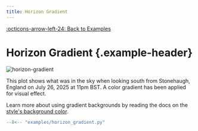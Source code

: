 ```yaml
---
title: Horizon Gradient
---
```

[:octicons-arrow-left-24: Back to Examples](/examples)

# Horizon Gradient {.example-header}

![horizon-gradient](/images/examples/horizon_gradient.png)

This plot shows what was in the sky when looking south from Stonehaugh, England on July 26, 2025 at 11pm BST. A color gradient has been applied for visual effect.

Learn more about using gradient backgrounds by reading the docs on the [style's background color](/reference-styling/#starplot.PlotStyle.background_color).

```python
--8<-- "examples/horizon_gradient.py"
```

